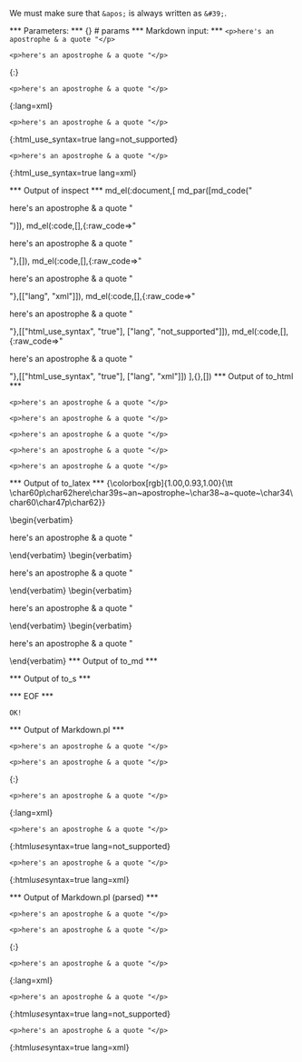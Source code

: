 We must make sure that `&apos;` is always written as `&#39;`.

*** Parameters: ***
{} # params 
*** Markdown input: ***
`<p>here's an apostrophe & a quote "</p>`

	<p>here's an apostrophe & a quote "</p>
{:}

	<p>here's an apostrophe & a quote "</p>
{:lang=xml}

	<p>here's an apostrophe & a quote "</p>
{:html_use_syntax=true lang=not_supported}

	<p>here's an apostrophe & a quote "</p>
{:html_use_syntax=true lang=xml}


*** Output of inspect ***
md_el(:document,[
	md_par([md_code("<p>here's an apostrophe & a quote \"</p>")]),
	md_el(:code,[],{:raw_code=>"<p>here's an apostrophe & a quote \"</p>"},[]),
	md_el(:code,[],{:raw_code=>"<p>here's an apostrophe & a quote \"</p>"},[["lang", "xml"]]),
	md_el(:code,[],{:raw_code=>"<p>here's an apostrophe & a quote \"</p>"},[["html_use_syntax", "true"], ["lang", "not_supported"]]),
	md_el(:code,[],{:raw_code=>"<p>here's an apostrophe & a quote \"</p>"},[["html_use_syntax", "true"], ["lang", "xml"]])
],{},[])
*** Output of to_html ***
<p><code>&lt;p&gt;here&#39;s an apostrophe &amp; a quote &quot;&lt;/p&gt;</code></p>

<pre><code>&lt;p&gt;here&#39;s an apostrophe &amp; a quote &quot;&lt;/p&gt;</code></pre>

<pre lang='xml'><code class='xml' lang='xml'>&lt;p&gt;here&#39;s an apostrophe &amp; a quote &quot;&lt;/p&gt;</code></pre>

<pre><code class='not_supported' lang='not_supported'>&lt;p&gt;here&#39;s an apostrophe &amp; a quote &quot;&lt;/p&gt;</code></pre>

<pre><code class='xml' lang='xml'><span class='punct'>&lt;</span><span class='tag'>p</span><span class='punct'>&gt;</span>here&#39;s an apostrophe &amp; a quote &quot;<span class='punct'>&lt;/</span><span class='tag'>p</span><span class='punct'>&gt;</span></code></pre>
*** Output of to_latex ***
{\colorbox[rgb]{1.00,0.93,1.00}{\tt \char60p\char62here\char39s~an~apostrophe~\char38~a~quote~\char34\char60\char47p\char62}}

\begin{verbatim}<p>here's an apostrophe & a quote "</p>\end{verbatim}
\begin{verbatim}<p>here's an apostrophe & a quote "</p>\end{verbatim}
\begin{verbatim}<p>here's an apostrophe & a quote "</p>\end{verbatim}
\begin{verbatim}<p>here's an apostrophe & a quote "</p>\end{verbatim}
*** Output of to_md ***

*** Output of to_s ***

*** EOF ***



	OK!



*** Output of Markdown.pl ***
<p><code>&lt;p&gt;here's an apostrophe &amp; a quote "&lt;/p&gt;</code></p>

<pre><code>&lt;p&gt;here's an apostrophe &amp; a quote "&lt;/p&gt;
</code></pre>

<p>{:}</p>

<pre><code>&lt;p&gt;here's an apostrophe &amp; a quote "&lt;/p&gt;
</code></pre>

<p>{:lang=xml}</p>

<pre><code>&lt;p&gt;here's an apostrophe &amp; a quote "&lt;/p&gt;
</code></pre>

<p>{:html<em>use</em>syntax=true lang=not_supported}</p>

<pre><code>&lt;p&gt;here's an apostrophe &amp; a quote "&lt;/p&gt;
</code></pre>

<p>{:html<em>use</em>syntax=true lang=xml}</p>

*** Output of Markdown.pl (parsed) ***
<div
    ><p
      ><code>&lt;p&gt;here's an apostrophe &amp; a quote "&lt;/p&gt;</code
    ></p
    ><pre
      ><code>&lt;p&gt;here's an apostrophe &amp; a quote "&lt;/p&gt;
</code
    ></pre
    ><p>{:}</p
    ><pre
      ><code>&lt;p&gt;here's an apostrophe &amp; a quote "&lt;/p&gt;
</code
    ></pre
    ><p>{:lang=xml}</p
    ><pre
      ><code>&lt;p&gt;here's an apostrophe &amp; a quote "&lt;/p&gt;
</code
    ></pre
    ><p>{:html<em>use</em
      >syntax=true lang=not_supported}</p
    ><pre
      ><code>&lt;p&gt;here's an apostrophe &amp; a quote "&lt;/p&gt;
</code
    ></pre
    ><p>{:html<em>use</em
      >syntax=true lang=xml}</p
  ></div
>